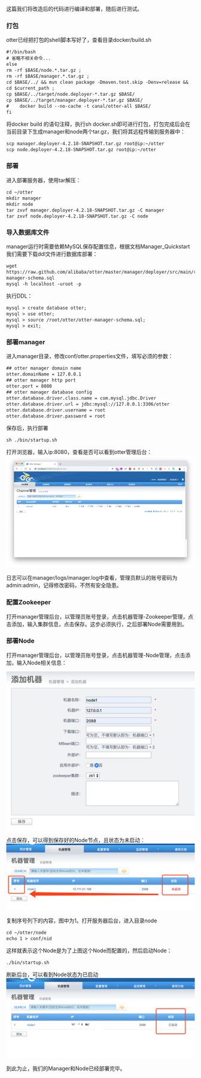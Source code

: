 这篇我们将改造后的代码进行编译和部署，随后进行测试。

### 打包
otter已经把打包的shell脚本写好了，查看目录docker/build.sh

```shell
#!/bin/bash
# 省略不相关命令...
else
rm -rf $BASE/node.*.tar.gz ;
rm -rf $BASE/manager.*.tar.gz ;
cd $BASE/../ && mvn clean package -Dmaven.test.skip -Denv=release && cd $current_path ;
cp $BASE/../target/node.deployer-*.tar.gz $BASE/
cp $BASE/../target/manager.deployer-*.tar.gz $BASE/
#    docker build --no-cache -t canal/otter-all $BASE/
fi
```
将docker build 的语句注释，执行sh docker.sh即可进行打包，打包完成后会在当前目录下生成manager和node两个tar.gz，我们将其远程传输到服务器中：

```shell
scp manager.deployer-4.2.18-SNAPSHOT.tar.gz root@ip:~/otter
scp node.deployer-4.2.18-SNAPSHOT.tar.gz root@ip:~/otter
```
### 部署
进入部署服务器，使用tar解压：
```shell
cd ~/otter
mkdir manager
mkdir node
tar zxvf manager.deployer-4.2.18-SNAPSHOT.tar.gz -C manager
tar zxvf node.deployer-4.2.18-SNAPSHOT.tar.gz -C node
```
### 导入数据库文件
manager运行时需要依赖MySQL保存配置信息，根据文档Manager_Quickstart我们需要下载ddl文件进行数据库部署：

```shell
wget https://raw.github.com/alibaba/otter/master/manager/deployer/src/main/resources/sql/otter-manager-schema.sql
mysql -h localhost -uroot -p
```
执行DDL：
```shell
mysql > create database otter;
mysql > use otter;
mysql > source /root/otter/otter-manager-schema.sql;
mysql > exit;
```

### 部署manager
进入manager目录，修改conf/otter.properties文件，填写必须的参数：

```properties
## otter manager domain name
otter.domainName = 127.0.0.1
## otter manager http port
otter.port = 8080
## otter manager database config
otter.database.driver.class.name = com.mysql.jdbc.Driver
otter.database.driver.url = jdbc:mysql://127.0.0.1:3306/otter
otter.database.driver.username = root
otter.database.driver.password = root
```
保存后，执行部署
```shell
sh ./bin/startup.sh
```
打开浏览器，输入ip:8080，查看是否可以看到otter管理后台：
![c-1.png](c-1.png)


日志可以在manager/logs/manager.log中查看，管理员默认的账号密码为admin:admin，记得修改密码，不然有安全隐患。

### 配置Zookeeper
打开manager管理后台，以管理员账号登录，点击机器管理-Zookeeper管理，点击添加，输入集群信息，点击保存。这步必须执行，之后部署Node需要用到。

### 部署Node
打开manager管理后台，以管理员账号登录，点击机器管理-Node管理，点击添加，输入Node相关信息：

![c-2.png](c-2.png)

点击保存，可以得到保存好的Node节点，且状态为未启动：
![c-3.png](c-3.png)


复制序号列下的内容，图中为1。打开服务器后台，进入目录node
```shell
cd ~/otter/node
echo 1 > conf/nid
```
这样就表示这个Node是为了上图这个Node而配置的，然后启动Node：

```shell
./bin/startup.sh
```
刷新后台，可以看到Node状态为已启动
![c-4.png](c-4.png)


到此为止，我们的Manager和Node已经部署完毕。